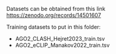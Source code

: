 Datasets can be obtained from this link https://zenodo.org/records/14501607

Training datasets to put in this folder:
- AGO2_CLASH_Hejret2023_train.tsv
- AGO2_eCLIP_Manakov2022_train.tsv